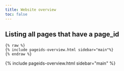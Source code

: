 ```yaml
---
title: Website overview
toc: false
---
```



## Listing all pages that have a page_id


```
{% raw %}
{% include pageids-overview.html sidebar="main"%}
{% endraw %}
```


{% include pageids-overview.html sidebar="main" %}

